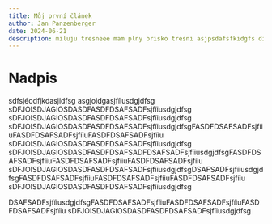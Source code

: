 ```yaml
---
title: Můj první článek
author: Jan Panzenberger
date: 2024-06-21
description: miluju tresneee mam plny brisko tresni asjpsdafsfkidgfs disjgfd sdfgdsfiojg sdfgsdigjsdfiog
---
```


# Nadpis

sdfsjéodfjkdasjidfsg
asgjoidgasjfíiusdgjdfsg
sDFJOISDJAGIOSDASDFASDFDSAFSADFsjfíiusdgjdfsg
sDFJOISDJAGIOSDASDFASDFDSAFSADFsjfíiusdgjdfsg
sDFJOISDJAGIOSDASDFASDFDSAFSADFsjfíiusdgjdfsgFASDFDSAFSADFsjfíiuFASDFDSAFSADFsjfíiuFASDFDSAFSADFsjfíiu
sDFJOISDJAGIOSDASDFASDFDSAFSADFsjfíiusdgjdfsg
sDFJOISDJAGIOSDASDFASDFDSAFSADFDSAFSADFsjfíiusdgjdfsgFASDFDSAFSADFsjfíiuFASDFDSAFSADFsjfíiuFASDFDSAFSADFsjfíiu
sDFJOISDJAGIOSDASDFASDFDSAFSADFsjfíiusdgjdfsgDSAFSADFsjfíiusdgjdfsgFASDFDSAFSADFsjfíiuFASDFDSAFSADFsjfíiuFASDFDSAFSADFsjfíiu
sDFJOISDJAGIOSDASDFASDFDSAFSADFsjfíiusdgjdfsg

DSAFSADFsjfíiusdgjdfsgFASDFDSAFSADFsjfíiuFASDFDSAFSADFsjfíiuFASDFDSAFSADFsjfíiu
sDFJOISDJAGIOSDASDFASDFDSAFSADFsjfíiusdgjdfsg